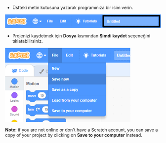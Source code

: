 + Üstteki metin kutusuna yazarak programınıza bir isim verin.

![scratch proje adı metin kutusu](images/name-annotated.png)

+ Projenizi kaydetmek için **Dosya** kısmından **Şimdi kaydet** seçeneğini tıklatabilirsiniz.

![ekran görüntüsü](images/save.png)

**Note:** if you are not online or don't have a Scratch account, you can save a copy of your project by clicking on **Save to your computer** instead.